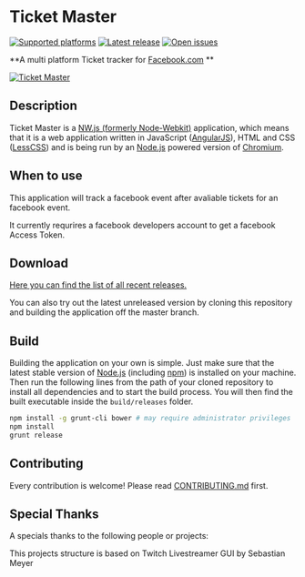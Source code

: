 Ticket Master
===
[![Supported platforms][badge-platforms]][Releases] [![Latest release][badge-release]][Releases] [![Open issues][badge-issues]][Issues]

**A multi platform Ticket tracker for [Facebook.com][Facebook] **

[![Ticket Master][Preview]][Releases]


## Description

Ticket Master is a [NW.js (formerly Node-Webkit)][NW.js] application, which means that it is a web application written in JavaScript ([AngularJS][AngularJS]), HTML and CSS ([LessCSS][LessCSS]) and is being run by an [Node.js][Node.js] powered version of [Chromium][Chromium].


## When to use

This application will track a facebook event after avaliable tickets for an facebook event. 

It currently requrires a facebook developers account to get a facebook Access Token.

## Download

[Here you can find the list of all recent releases.][Releases]

You can also try out the latest unreleased version by cloning this repository and building the application off the master branch.

## Build

Building the application on your own is simple. Just make sure that the latest stable version of [Node.js][Node.js] (including [npm][npm]) is installed on your machine.  
Then run the following lines from the path of your cloned repository to install all dependencies and to start the build process. You will then find the built executable inside the `build/releases` folder.

```bash
npm install -g grunt-cli bower # may require administrator privileges
npm install
grunt release
```


## Contributing

Every contribution is welcome! Please read [CONTRIBUTING.md][Contributing] first.


## Special Thanks

A specials thanks to the following people or projects:

This projects structure is based on Twitch Livestreamer GUI by Sebastian Meyer

  [Preview]: http://i.imgur.com/Z5dUMKQ.png "Preview image"
  [Releases]: https://github.com/AnteWall/TicketMaster/releases "Ticket Master Releases"
  [Issues]: https://github.com/AnteWall/TicketMaster/issues "Ticket Master Issues"
  [Contributing]: https://github.com/AnteWall/TicketMaster/blob/master/CONTRIBUTING.md
  [Facebook]: http://facebook.com "Facebook.com"
  [NW.js]: https://github.com/nwjs/nw.js "NW.js"
  [AngularJS]: http://angularjs.org/ "AngularJS"
  [LessCSS]: http://lesscss.org/ "LessCSS"
  [Chromium]: https://www.chromium.org/ "Chromium"
  [Node.js]: https://nodejs.org "Node.js"
  [npm]: https://npmjs.org "Node Packaged Modules"
  [badge-platforms]: https://img.shields.io/badge/platform-win%20%7C%20osx%20%7C%20linux-green.svg?style=flat-square "Supported platforms"
  [badge-release]: https://img.shields.io/github/release/AnteWall/TicketMaster.svg?style=flat-square "Latest release"
  [badge-issues]: https://img.shields.io/github/issues/AnteWall/TicketMaster.svg?style=flat-square "Open issues"
  
